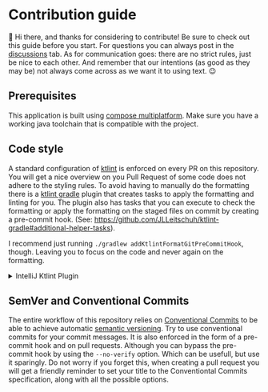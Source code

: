 # Contribution guide

👋 Hi there, and thanks for considering to contribute!
Be sure to check out this guide before you start. For questions you can always post in the [discussions](https://github.com/Mouwrice/proguard-core-visualizer/discussions) tab.
As for communication goes: there are no strict rules, just be nice to each other. And remember that our intentions (as good as they may be) not always come across as we want it to using text. 😉

## Prerequisites

This application is built using [compose multiplatform](https://www.jetbrains.com/lp/compose-multiplatform/).
Make sure you have a working java toolchain that is compatible with the project.

## Code style

A standard configuration of [ktlint](https://github.com/pinterest/ktlint) is enforced on every PR on this repository. 
You will get a nice overview on you Pull Request of some code does not adhere to the styling rules.
To avoid having to manually do the formatting there is a [ktlint gradle](https://github.com/JLLeitschuh/ktlint-gradle) plugin that 
creates tasks to apply the formatting and linting for you.
The plugin also has tasks that you can execute to check the formatting or apply the formatting on the staged files on commit
by creating a pre-commit hook. (See: https://github.com/JLLeitschuh/ktlint-gradle#additional-helper-tasks).

I recommend just running `./gradlew addKtlintFormatGitPreCommitHook`, though. Leaving you to focus on the code and never again on the formatting.

<details>
  <summary>IntelliJ Ktlint Plugin</summary>

  For the IntelliJ users I highly recommend installing the ktlint plugin. After which you can configure it to 
  something like this:
  ![image](https://github.com/Mouwrice/proguard-core-visualizer/assets/56763273/9f263cc4-2387-4e65-8923-f4c552512d9b)

</details>

## SemVer and Conventional Commits

The entire workflow of this repository relies on [Conventional Commits](https://www.conventionalcommits.org/en/v1.0.0/)
to be able to achieve automatic [semantic versioning](https://semver.org/).
Try to use conventional commits for your commit messages. It is also enforced in the form of a pre-commit hook and on pull requests.
Although you can bypass the pre-commit hook by using the `--no-verify` option. Which can be usefull, but use it sparingly.
Do not worry if you forget this, when creating a pull request you will get a friendly reminder to set your title to the Conventiontal Commits specification,
along with all the possible options.
